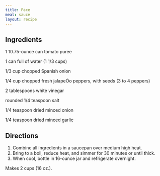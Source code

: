 ```yaml
---
title: Pace
meal: sauce
layout: recipe
---
```


## Ingredients 
1 10.75-ounce can tomato puree

1 can full of water (1 1/3 cups)

1/3 cup chopped Spanish onion

1/4 cup chopped fresh jalapeÒo peppers, with seeds (3 to 4 peppers)

2 tablespoons white vinegar

rounded 1/4 teaspoon salt

1/4 teaspoon dried minced onion

1/4 teaspoon dried minced garlic

## Directions

1. Combine all ingredients in a saucepan over medium high heat.
2. Bring to a boil, reduce heat, and simmer for 30 minutes or until thick.
3. When cool, bottle in 16-ounce jar and refrigerate overnight.

Makes 2 cups (16 oz.).
